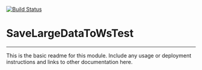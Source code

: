 [![Build Status](https://travis-ci.org/rsutormin/SaveLargeDataToWsTest.svg?branch=master)](https://travis-ci.org/rsutormin/SaveLargeDataToWsTest)

# SaveLargeDataToWsTest
---

This is the basic readme for this module. Include any usage or deployment instructions and links to other documentation here.
